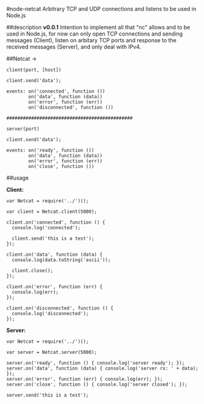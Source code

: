 #node-netcat
	Arbitrary TCP and UDP connections and listens to be used in Node.js


##description
	**v0.0.1**
	Intention to implement all that "nc" allows and to be used in Node.js,
	for now can only open TCP connections and sending messages (Client), listen on arbitary TCP ports and response to the received messages (Server), and only deal with IPv4.


##Netcat -> 
	
	client(port, [host])
	
	client.send('data');

	events: on('connected', function ())
			on('data', function (data))
			on('error', function (err))
			on('disconnected', function ())
			
	##############################################
			
	server(port)
	
	client.send('data');
	
	events: on('ready', function ())
			on('data', function (data))
			on('error', function (err))
			on('close', function ())

##usage

**Client:**

	var Netcat = require('../')();
	
	var client = Netcat.client(5000);
	
	client.on('connected', function () {
	  console.log('connected');
	
	  client.send('this is a test');
	});
	
	client.on('data', function (data) {
	  console.log(data.toString('ascii'));
	
	  client.close();
	});
	
	client.on('error', function (err) {
	  console.log(err);
	});
	
	client.on('disconnected', function () {
	  console.log('disconnected');
	});

**Server:**

	var Netcat = require('../')();
	
	var server = Netcat.server(5000);
	
	server.on('ready', function () { console.log('server ready'); });
	server.on('data', function (data) { console.log('server rx: ' + data); });
	server.on('error', function (err) { console.log(err); });
	server.on('close', function () { console.log('server closed'); });
	
	server.send('this is a test');
	